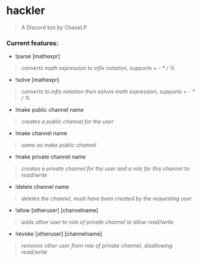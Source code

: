 # hackler
> A Discord bot by ChaseLP

### Current features:
- !parse [mathexpr]
> *converts math expression to infix notation, supports + - \* / %*
- !solve [mathexpr]
> *converts to infix notation then solves math expression, supports + - \* / %*
- !make public channel name
> *creates a public channel for the user*
- !make channel name
> *same as make public channel*
- !make private channel name
> *creates a private channel for the user and a role for this channel to read/write*
- !delete channel name
> *deletes the channel, must have been created by the requesting user*
- !allow [otheruser] [channelname]
> *adds other user to role of private channel to allow read/write*
- !revoke [otheruser] [channelname]
> *removes other user from role of private channel, disallowing read/write*
